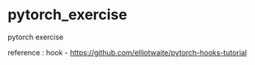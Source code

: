 # pytorch_exercise
pytorch exercise

reference : 
hook - https://github.com/elliotwaite/pytorch-hooks-tutorial
